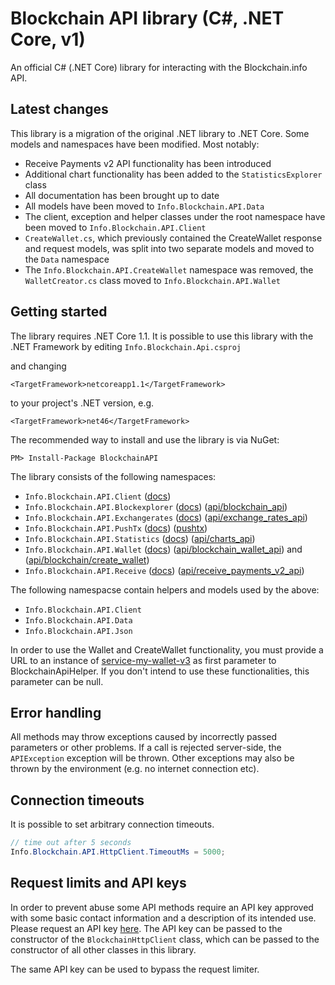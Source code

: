 # Blockchain API library (C#, .NET Core, v1)

An official C# (.NET Core) library for interacting with the Blockchain.info API.

## Latest changes

This library is a migration of the original .NET library to .NET Core. Some models and namespaces have been modified. Most notably:

* Receive Payments v2 API functionality has been introduced
* Additional chart functionality has been added to the `StatisticsExplorer` class
* All documentation has been brought up to date
* All models have been moved to `Info.Blockchain.API.Data`
* The client, exception and helper classes under the root namespace have been moved to `Info.Blockchain.API.Client`
* `CreateWallet.cs`, which previously contained the CreateWallet response and request models, was split into two separate models and moved to the `Data` namespace
* The `Info.Blockchain.API.CreateWallet` namespace was removed, the `WalletCreator.cs` class moved to `Info.Blockchain.API.Wallet`

## Getting started

The library requires .NET Core 1.1. It is possible to use this library with the .NET Framework by editing
`Info.Blockchain.Api.csproj`

and changing

`<TargetFramework>netcoreapp1.1</TargetFramework>`

to your project's .NET version, e.g.

`<TargetFramework>net46</TargetFramework>`

The recommended way to install and use the library is via NuGet:
```
PM> Install-Package BlockchainAPI
```

The library consists of the following namespaces:

* `Info.Blockchain.API.Client` ([docs](docs/blockchainhttpclient.md))
* `Info.Blockchain.API.Blockexplorer` ([docs](docs/blockexplorer.md)) ([api/blockchain_api][api1])
* `Info.Blockchain.API.Exchangerates` ([docs](docs/exchangerates.md)) ([api/exchange\_rates\_api][api3])
* `Info.Blockchain.API.PushTx` ([docs](docs/pushtx.md)) ([pushtx][api6])
* `Info.Blockchain.API.Statistics` ([docs](docs/statistics.md)) ([api/charts_api][api4])
* `Info.Blockchain.API.Wallet` ([docs](docs/wallet.md)) ([api/blockchain\_wallet\_api][api5]) and ([api/blockchain/create_wallet][api2])
* `Info.Blockchain.API.Receive` ([docs](docs/receive.md)) ([api/receive\_payments\_v2\_api][api7])

The following namespacse contain helpers and models used by the above:

* `Info.Blockchain.API.Client`
* `Info.Blockchain.API.Data`
* `Info.Blockchain.API.Json`

In order to use the Wallet and CreateWallet functionality, you must provide a URL to an instance of [service-my-wallet-v3](https://github.com/blockchain/service-my-wallet-v3) as first parameter to BlockchainApiHelper.
If you don't intend to use these functionalities, this parameter can be null.

## Error handling

All methods may throw exceptions caused by incorrectly passed parameters or other problems. If a call is rejected server-side, the `APIException` exception will be thrown. Other exceptions may also be thrown by the environment (e.g. no internet connection etc).

## Connection timeouts

It is possible to set arbitrary connection timeouts.

```csharp
// time out after 5 seconds
Info.Blockchain.API.HttpClient.TimeoutMs = 5000;
```

## Request limits and API keys

In order to prevent abuse some API methods require an API key approved with some basic contact information and a description of its intended use. Please request an API key [here](https://blockchain.info/api/api_create_code). The API key can be passed to the constructor of the `BlockchainHttpClient` class, which can be passed to the constructor of all other classes in this library.

The same API key can be used to bypass the request limiter.

[api1]: https://blockchain.info/api/blockchain_api
[api2]: https://blockchain.info/api/create_wallet
[api3]: https://blockchain.info/api/exchange_rates_api
[api4]: https://blockchain.info/api/charts_api
[api5]: https://blockchain.info/api/blockchain_wallet_api
[api6]: https://blockchain.info/pushtx
[api7]: https://blockchain.info/api/api_receive